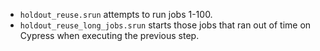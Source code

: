 * `holdout_reuse.srun` attempts to run jobs 1-100.
* `holdout_reuse_long_jobs.srun` starts those jobs that ran out of time on Cypress when executing the previous step.
